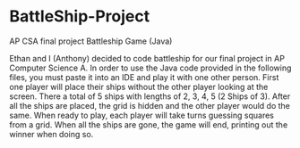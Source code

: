 # BattleShip-Project
AP CSA final project
Battleship Game (Java)

Ethan and I (Anthony) decided to code battleship for our final project in AP Computer Science A. In order to use the Java code provided in the following files, you must paste it into an IDE and play it with one other person. First one player will place their ships without the other player looking at the screen. There a total of 5 ships with lengths of 2, 3, 4, 5 (2 Ships of 3). After all the ships are placed, the grid is hidden and the other player would do the same. When ready to play, each player will take turns guessing squares from a grid. When all the ships are gone, the game will end, printing out the winner when doing so. 
